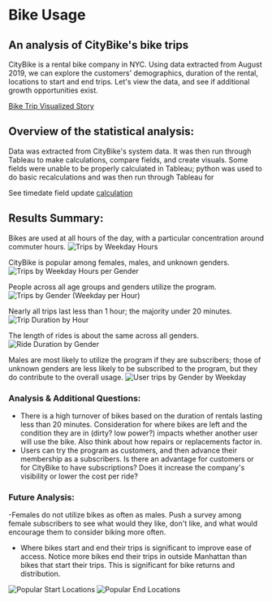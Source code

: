 # Bike Usage 
An analysis of CityBike's bike trips 
-----

CityBike is a rental bike company in NYC. Using data extracted from August 2019, we can explore the customers' demographics, duration of the rental, locations to start and end trips. Let's view the data, and see if additional growth opportunities exist.

[Bike Trip Visualized Story](https://public.tableau.com/profile/emily.mcdaniel#!/vizhome/BikeTripAnalysis-Challenge/BikeTripAnalysis?publish=yes)

## Overview of the statistical analysis:
Data was extracted from CityBike's system data. It was then run through Tableau to make calculations, compare fields, and create visuals. Some fields were unable to be properly calculated in Tableau; python was used to do basic recalculations and was then run through Tableau for 

See timedate field update [calculation](https://github.com/emilymcdaniel/bikesharing/blob/main/NYC_Citibike_Challenge.ipynb)

## Results Summary:
Bikes are used at all hours of the day, with a particular concentration around commuter hours. 
![Trips by Weekday Hours](https://github.com/emilymcdaniel/bikesharing/blob/main/Resources/Trips%20by%20Weekeday%20by%20Hour.PNG?raw=true)

CityBike is popular among females, males, and unknown genders. 
![Trips by Weekday Hours per Gender](https://github.com/emilymcdaniel/bikesharing/blob/main/Resources/Trips%20by%20Weekday%20Hours%20by%20Gender.PNG?raw=true)

People across all age groups and genders utilize the program. 
![Trips by Gender (Weekday per Hour)](https://github.com/emilymcdaniel/bikesharing/blob/main/Resources/Bike%20usage%20by%20age%20and%20gender.PNG?raw=true)

Nearly all trips last less than 1 hour; the majority under 20 minutes. 
![Trip Duration by Hour](https://github.com/emilymcdaniel/bikesharing/blob/main/Resources/Trip%20duration.PNG?raw=true)

The length of rides is about the same across all genders. 
![Ride Duration by Gender](https://github.com/emilymcdaniel/bikesharing/blob/main/Resources/Trip%20duration%20by%20gender.PNG?raw=true)

Males are most likely to utilize the program if they are subscribers; those of unknown genders are less likely to be subscribed to the program, but they do contribute to the overall usage. 
![User trips by Gender by Weekday](https://github.com/emilymcdaniel/bikesharing/blob/main/Resources/Subscribers.PNG?raw=true)

### Analysis & Additional Questions:
- There is a high turnover of bikes based on the duration of rentals lasting less than 20 minutes. Consideration for where bikes are left and the condition they are in (dirty? low power?) impacts whether another user will use the bike. Also think about how repairs or replacements factor in.
- Users can try the program as customers, and then advance their membership as a subscribers. Is there an advantage for customers or for CityBike to have subscriptions? Does it increase the company's visibility or lower the cost per ride?


### Future Analysis:
-Females do not utilize bikes as often as males. Push a survey among female subscribers to see what would they like, don't like, and what would encourage them to consider biking more often.
- Where bikes start and end their trips is significant to improve ease of access. Notice more bikes end their trips in outside Manhattan than bikes that start their trips. This is significant for bike returns and distribution. 

![Popular Start Locations](https://github.com/emilymcdaniel/bikesharing/blob/main/Resources/Start%20locations.PNG?raw=true)
![Popular End Locations](https://github.com/emilymcdaniel/bikesharing/blob/main/Resources/End%20locations.PNG?raw=true)
